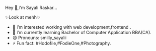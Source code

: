  Hey 👋,I'm Sayali Raskar...

   ✨Look at mehh✨  

- 🔭 I’m interested working with web development,frontend .
- 🌱 I’m currently learning Bachelor of Computer Application BBA(CA).
- 😄 Pronouns: smilly_sayalii
- ⚡ Fun fact: #Hodofile,#FodieOne,#Photography.

